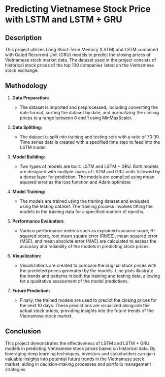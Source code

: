 # Predicting Vietnamese Stock Price with LSTM and LSTM + GRU

## Description

This project utilizes Long Short-Term Memory (LSTM) and LSTM combined with Gated Recurrent Unit (GRU) models to predict the closing prices of Vietnamese stock market data. The dataset used in the project consists of historical stock prices of the top 100 companies listed on the Vietnamese stock exchange.

## Methodology

1. **Data Preparation:**
   - The dataset is imported and preprocessed, including converting the date format, sorting the dataset by date, and normalizing the closing prices to a range between 0 and 1 using MinMaxScaler.

2. **Data Splitting:**
   - The dataset is split into training and testing sets with a ratio of 70:30. Time series data is created with a specified time step to feed into the LSTM model.

3. **Model Building:**
   - Two types of models are built: LSTM and LSTM + GRU. Both models are designed with multiple layers of LSTM and GRU units followed by a dense layer for prediction. The models are compiled using mean squared error as the loss function and Adam optimizer.

4. **Model Training:**
   - The models are trained using the training dataset and evaluated using the testing dataset. The training process involves fitting the models to the training data for a specified number of epochs.

5. **Performance Evaluation:**
   - Various performance metrics such as explained variance score, R-squared score, root mean square error (RMSE), mean squared error (MSE), and mean absolute error (MAE) are calculated to assess the accuracy and reliability of the models in predicting stock prices.

6. **Visualization:**
   - Visualizations are created to compare the original stock prices with the predicted prices generated by the models. Line plots illustrate the trends and patterns in both the training and testing data, allowing for a qualitative assessment of the model predictions.

7. **Future Prediction:**
   - Finally, the trained models are used to predict the closing prices for the next 10 days. These predictions are visualized alongside the actual stock prices, providing insights into the future trends of the Vietnamese stock market.

## Conclusion

This project demonstrates the effectiveness of LSTM and LSTM + GRU models in predicting Vietnamese stock prices based on historical data. By leveraging deep learning techniques, investors and stakeholders can gain valuable insights into potential future trends in the Vietnamese stock market, aiding in decision-making processes and portfolio management strategies.

